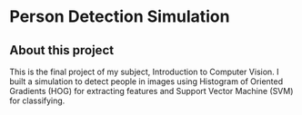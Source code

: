# Person Detection Simulation

## About this project

This is the final project of my subject, Introduction to Computer Vision. I built a simulation to detect people in images using Histogram of Oriented Gradients (HOG) for extracting features and Support Vector Machine (SVM) for classifying.

